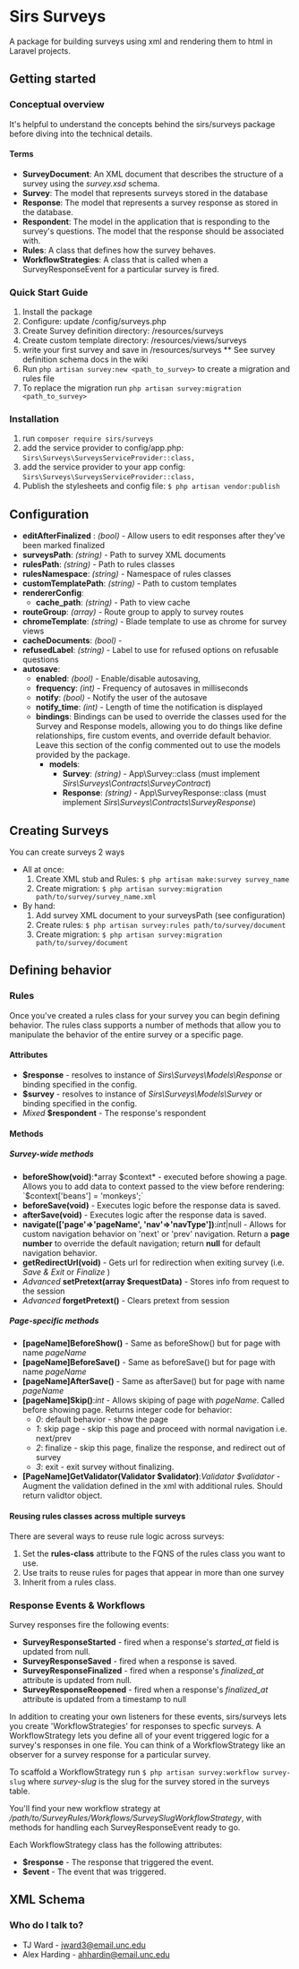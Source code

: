 # Sirs Surveys #

A package for building surveys using xml and rendering them to html in Laravel projects.

## Getting started

### Conceptual overview
It's helpful to understand the concepts behind the sirs/surveys package before diving into the technical details.

#### Terms
* **SurveyDocument**: An XML document that describes the structure of a survey using the *survey.xsd* schema.
* **Survey**: The model that represents surveys stored in the database
* **Response**: The model that represents a survey response as stored in the database.
* **Respondent**: The model in the application that is responding to the survey's questions. The model that the response should be associated with.
* **Rules**: A class that defines how the survey behaves.
* **WorkflowStrategies**: A class that is called when a SurveyResponseEvent for a particular survey is fired.

### Quick Start Guide
1. Install the package
1. Configure: update /config/surveys.php
2. Create Survey definition directory: /resources/surveys
3. Create custom template directory: /resources/views/surveys
4. write your first survey and save in /resources/surveys
** See survey definition schema docs in the wiki
5. Run ```php artisan survey:new <path_to_survey>``` to create a migration and rules file
6. To replace the migration run ```php artisan survey:migration <path_to_survey>```

### Installation

1. run `composer require sirs/surveys`
2. add the service provider to config/app.php: `Sirs\Surveys\SurveysServiceProvider::class,`
3. add the service provider to your app config: `Sirs\Surveys\SurveysServiceProvider::class,`
4. Publish the stylesheets and config file: `$ php artisan vendor:publish`

## Configuration

  * **editAfterFinalized**
  : *(bool)* - Allow users to edit responses after they've been marked finalized
  * **surveysPath**: *(string)* - Path to survey XML documents
  * **rulesPath**: *(string)* - Path to rules classes
  * **rulesNamespace**: *(string)* - Namespace of rules classes
  * **customTemplatePath**: *(string)* - Path to custom templates
  * **rendererConfig**:
    * **cache_path**: *(string)* - Path to view cache
  * **routeGroup**: *(array)* - Route group to apply to survey routes
  * **chromeTemplate**: *(string)* - Blade template to use as chrome for survey views
  * **cacheDocuments**: *(bool)* -
  * **refusedLabel**: *(string)* - Label to use for refused options on refusable questions
  * **autosave**:
    * **enabled**: *(bool)* - Enable/disable autosaving,
    * **frequency**: *(int)* - Frequency of autosaves in milliseconds
    * **notify**: *(bool)* - Notify the user of the autosave
    * **notify_time**: *(int)* - Length of time the notification is displayed
    * **bindings**: 
          Bindings can be used to override the classes used for the Survey and Response models, allowing you to do things like define relationships, fire custom events, and override default behavior. Leave this section of the config commented out to use the models provided by the package.
      * **models**:
        * **Survey**: *(string)* - App\Survey::class (must implement  *Sirs\Surveys\Contracts\SurveyContract*)
        * **Response**: *(string)* - App\SurveyResponse::class (must implement *Sirs\Surveys\Contracts\SurveyResponse*)

## Creating Surveys
You can create surveys 2 ways

* All at once:
  1. Create XML stub and Rules: `$ php artisan make:survey survey_name`
  2. Create migration: `$ php artisan survey:migration path/to/survey/survey_name.xml`
* By hand:
  1. Add survey XML document to your surveysPath (see configuration)
  1. Create rules: `$ php artisan survey:rules path/to/survey/document`
  1. Create migration: `$ php artisan survey:migration path/to/survey/document`

## Defining behavior
### Rules
Once you've created a rules class for your survey you can begin defining behavior.  The rules class supports a number of methods that allow you to manipulate the behavior of the entire survey or a specific page.  

 #### Attributes

* **$response** - resolves to instance of *Sirs\Surveys\Models\Response* or binding specified in the config.
* **$survey** - resolves to instance of *Sirs\Surveys\Models\Survey* or binding specified in the config.
* *Mixed* **$respondent** - The response's respondent

 #### Methods

##### Survey-wide methods

* **beforeShow(void)**:*array $context* - executed before showing a page.  Allows you to add data to context passed to the view before rendering: `$context['beans'] = 'monkeys';`
* **beforeSave(void)** - Executes logic before the response data is saved.
* **afterSave(void)** - Executes logic after the response data is saved.
* **navigate(['page'=>'pageName', 'nav'=>'navType'])**:*int*|null - Allows for custom navigation behavior on 'next' or 'prev' navigation.  Return a **page number** to override the default navigation; return **null** for default navigation behavior. 
* **getRedirectUrl(void)** - Gets url for redirection when exiting survey (i.e. *Save & Exit* or *Finalize* )
* *Advanced* **setPretext(array $requestData)** - Stores info from request to the session 
* *Advanced* **forgetPretext()** - Clears pretext from session

##### Page-specific methods
* **[pageName]BeforeShow()** - Same as beforeShow() but for page with name *pageName*
* **[pageName]BeforeSave()** - Same as beforeSave() but for page with name *pageName*
* **[pageName]AfterSave()** - Same as afterSave() but for page with name *pageName*
* **[pageName]Skip()**:*int* - Allows skiping of page with *pageName*. Called before showing page. Returns integer code for behavior:
  * *0*: default behavior - show the page
  * *1*: skip page - skip this page and proceed with normal navigation i.e. next/prev
  * *2*: finalize - skip this page, finalize the response, and redirect out of survey
  * *3*: exit - exit survey without finalizing.
* **[PageName]GetValidator(Validator $validator)**:*Validator $validator* - Augment the validation defined in the xml with additional rules. Should return validtor object.

#### Reusing rules classes across multiple surveys
There are several ways to reuse rule logic across surveys:

1. Set the **rules-class** attribute to the FQNS of the rules class you want to use.
2. Use traits to reuse rules for pages that appear in more than one survey
3. Inherit from a rules class.

### Response Events & Workflows
Survey responses fire the following events:

* **SurveyResponseStarted** - fired when a response's *started_at* field is updated from null.
* **SurveyResponseSaved** - fired when a response is saved.
* **SurveyResponseFinalized** - fired when a response's *finalized_at* attribute is updated from null.
* **SurveyResponseReopened** - fired when a response's *finalized_at* attribute is updated from a timestamp to null

In addition to creating your own listeners for these events, sirs/surveys lets you create 'WorkflowStrategies' for responses to specfic surveys.  A WorkflowStrategy lets you define all of your event triggered logic for a survey's responses in one file.  You can think of a WorkflowStrategy like an observer for a survey response for a particular survey.

To scaffold a WorkflowStrategy run `$ php artisan survey:workflow survey-slug` where *survey-slug* is the slug for the survey stored in the surveys table.

You'll find your new workflow strategy at */path/to/SurveyRules/Workflows/SurveySlugWorkflowStrategy*, with methods for handling each SurveyResponseEvent ready to go. 

Each WorkflowStrategy class has the following attributes:

* **$response** - The response that triggered the event.
* **$event** - The event that was triggered.

## XML Schema

### Who do I talk to? ###

* TJ Ward - jward3@email.unc.edu
* Alex Harding - ahhardin@email.unc.edu